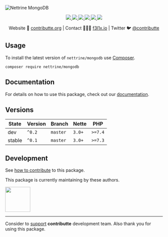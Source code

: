 ![Nettrine MongoDB](https://heatbadger.now.sh/github/readme/contributte/doctrine-mongodb/)

<p align=center>
  <a href="https://github.com/contributte/doctrine-mongodb/actions">
    <img src="https://badgen.net/github/checks/nettrine/mongodb/master?cache=300">
  </a>
  <a href="https://coveralls.io/r/nettrine/mongodb">
    <img src="https://badgen.net/coveralls/c/github/nettrine/mongodb?cache=300">
  </a>
  <a href="https://packagist.org/packages/nettrine/mongodb">
    <img src="https://badgen.net/packagist/dm/nettrine/mongodb">
  </a>
  <a href="https://packagist.org/packages/nettrine/mongodb">
    <img src="https://badgen.net/packagist/v/nettrine/mongodb">
  </a>
  <a href="http://bit.ly/ctteg">
    <img src="https://badgen.net/badge/chat/gitter/cyan">
  </a>
  <a href="https://contributte.org/partners.html">
    <img src="https://badgen.net/badge/become/a%20patron/F96854">
  </a>
<p>

<p align=center>
Website 🚀 <a href="https://contributte.org">contributte.org</a> | Contact 👨🏻‍💻 <a href="https://f3l1x.io">f3l1x.io</a> | Twitter 🐦 <a href="https://twitter.com/contributte">@contributte</a>
</p>

## Usage

To install the latest version of `nettrine/mongodb` use [Composer](https://getcomposer.com).

```
composer require nettrine/mongodb
```

## Documentation

For details on how to use this package, check out our [documentation](.docs).

## Versions

| State       | Version     | Branch   | Nette  | PHP     |
|-------------|-------------|----------|--------|---------|
| dev         | `^0.2`      | `master` | `3.0+` | `>=7.4` |
| stable      | `^0.1`      | `master` | `3.0+` | `>=7.3` |

## Development

See [how to contribute](https://contributte.org/contributing.html) to this package.

This package is currently maintaining by these authors.

<a href="https://github.com/solcik">
  <img width="80" height="80" src="https://avatars2.githubusercontent.com/u/1543737?v=3&s=80">
</a>

-----

Consider to [support](https://contributte.org/partners.html) **contributte** development team.
Also thank you for using this package.
